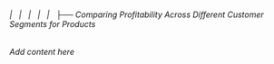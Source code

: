 ###### |   |   |   |   |   ├── Comparing Profitability Across Different Customer Segments for Products

*Add content here*